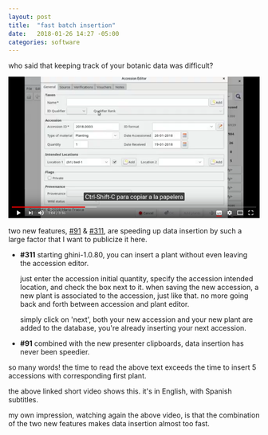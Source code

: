 ```yaml
---
layout: post
title:  "fast batch insertion"
date:   2018-01-26 14:27 -05:00
categories: software
---
```


who said that keeping track of your botanic data was difficult?

[![batch-insertion.png](/images/batch-insertion.png)](https://www.youtube.com/watch?v=Bo4n7qX8v7c)

two new features, [#91](https://github.com/Ghini/ghini.desktop/issues/91) & [#311](https://github.com/Ghini/ghini.desktop/issues/311), are speeding up data insertion by such a large factor that I want to publicize it here.

* **#311** starting ghini-1.0.80, you can insert a plant without even leaving the accession editor.

  just enter the accession initial quantity, specify the accession intended
  location, and check the box next to it.  when saving the new accession, a
  new plant is associated to the accession, just like that.  no more going
  back and forth between accession and plant editor.

  simply click on 'next', both your new accession and your new plant are
  added to the database, you're already inserting your next accession.

* **#91** combined with the new presenter clipboards, data insertion has never
  been speedier.

so many words! the time to read the above text exceeds the time to insert 5 accessions with corresponding first plant.

the above linked short video shows this.  it's in English, with Spanish
subtitles.

my own impression, watching again the above video, is that the combination
of the two new features makes data insertion almost too fast.
